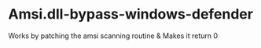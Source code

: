 # Amsi.dll-bypass-windows-defender
Works by patching the amsi scanning routine &amp; Makes it return 0
